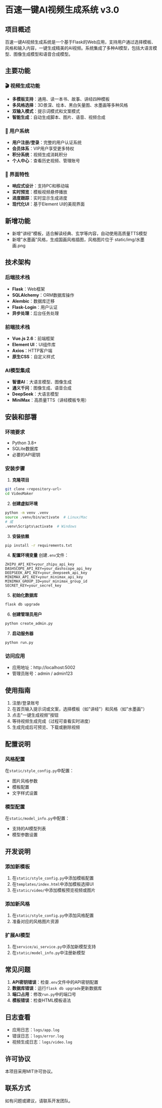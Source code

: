 # 百速一键AI视频生成系统 v3.0

## 项目概述

百速一键AI视频生成系统是一个基于Flask的Web应用，支持用户通过选择模板、风格和输入内容，一键生成精美的AI视频。系统集成了多种AI模型，包括大语言模型、图像生成模型和语音合成模型。

## 主要功能

### 🎬 视频生成功能
- **多模板支持**：通用、读一本书、故事、讲经四种模板
- **多风格选择**：3D景深、绘本、黑白矢量图、水墨画等多种风格
- **双输入模式**：提示词模式和文案模式
- **智能生成**：自动生成脚本、图片、语音、视频合成

### 👤 用户系统
- **用户注册/登录**：完整的用户认证系统
- **会员体系**：VIP用户享受更多特权
- **积分系统**：视频生成消耗积分
- **个人中心**：查看历史视频、管理账号

### 🎨 界面特性
- **响应式设计**：支持PC和移动端
- **实时预览**：模板视频悬停播放
- **进度跟踪**：实时显示生成进度
- **现代化UI**：基于Element UI的美观界面

## 新增功能
- 新增"讲经"模板，适合解读经典、玄学等内容，自动使用高质量TTS模型
- 新增"水墨画"风格，生成国画风格插图，风格图片位于 static/img/水墨画.png

## 技术架构

### 后端技术栈
- **Flask**：Web框架
- **SQLAlchemy**：ORM数据库操作
- **Alembic**：数据库迁移
- **Flask-Login**：用户认证
- **异步处理**：后台任务处理

### 前端技术栈
- **Vue.js 2.6**：前端框架
- **Element UI**：UI组件库
- **Axios**：HTTP客户端
- **原生CSS**：自定义样式

### AI模型集成
- **智谱AI**：大语言模型、图像生成
- **通义千问**：图像生成、语音合成
- **DeepSeek**：大语言模型
- **MiniMax**：高质量TTS（讲经模板专用）

## 安装和部署

### 环境要求
- Python 3.8+
- SQLite数据库
- 必要的API密钥

### 安装步骤

1. **克隆项目**
```bash
git clone <repository-url>
cd VideoMaker
```

2. **创建虚拟环境**
```bash
python -m venv .venv
source .venv/bin/activate  # Linux/Mac
# 或
.venv\Scripts\activate  # Windows
```

3. **安装依赖**
```bash
pip install -r requirements.txt
```

4. **配置环境变量**
创建`.env`文件：
```env
ZHIPU_API_KEY=your_zhipu_api_key
DASHSCOPE_API_KEY=your_dashscope_api_key
DEEPSEEK_API_KEY=your_deepseek_api_key
MINIMAX_API_KEY=your_minimax_api_key
MINIMAX_GROUP_ID=your_minimax_group_id
SECRET_KEY=your_secret_key
```

5. **初始化数据库**
```bash
flask db upgrade
```

6. **创建管理员用户**
```bash
python create_admin.py
```

7. **启动服务器**
```bash
python run.py
```

### 访问应用
- 应用地址：http://localhost:5002
- 管理员账号：admin / admin123

## 使用指南

1. 注册/登录账号
2. 在首页输入提示词或文案，选择模板（如"讲经"）和风格（如"水墨画"）
3. 点击"一键生成视频"按钮
4. 等待视频生成完成（过程可查看实时进度）
5. 生成完成后可预览、下载或删除视频

## 配置说明

### 风格配置
在`static/style_config.py`中配置：
- 图片风格参数
- 模板配置
- 文字样式设置

### 模型配置
在`static/model_info.py`中配置：
- 支持的AI模型列表
- 模型参数设置

## 开发说明

### 添加新模板
1. 在`static/style_config.py`中添加模板配置
2. 在`templates/index.html`中添加模板选择UI
3. 在`static/video/`中添加模板预览视频或图片

### 添加新风格
1. 在`static/style_config.py`中添加风格配置
2. 准备对应的风格图片资源

### 扩展AI模型
1. 在`service/ai_service.py`中添加新模型支持
2. 在`static/model_info.py`中注册新模型

## 常见问题
1. **API密钥错误**：检查`.env`文件中的API密钥配置
2. **数据库错误**：运行`flask db upgrade`更新数据库
3. **端口占用**：修改`run.py`中的端口号
4. **模板错误**：检查HTML模板语法

## 日志查看
- 应用日志：`logs/app.log`
- 错误日志：`logs/error.log`
- 视频生成日志：`logs/video.log`

## 许可协议

本项目采用MIT许可协议。

## 联系方式

如有问题或建议，请联系开发团队。